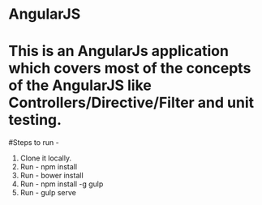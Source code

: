 # AngularJS

# This is an AngularJs application which covers most of the concepts of the AngularJS like Controllers/Directive/Filter and unit testing.

#Steps to run -

1) Clone it locally.
2) Run -  npm install
3) Run - bower install
4) Run - npm install -g gulp
5) Run - gulp serve
